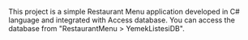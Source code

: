 This project is a simple Restaurant Menu application developed in C# language and integrated with Access database.
You can access the database from "RestaurantMenu > YemekListesiDB".
